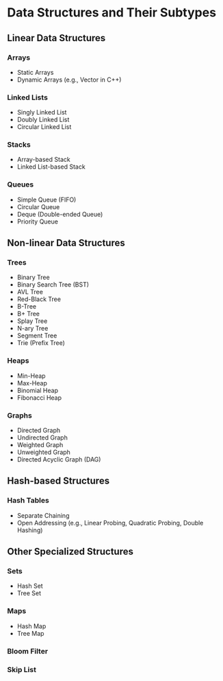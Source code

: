 # Data Structures and Their Subtypes

## Linear Data Structures

### Arrays
- Static Arrays
- Dynamic Arrays (e.g., Vector in C++)

### Linked Lists
- Singly Linked List
- Doubly Linked List
- Circular Linked List

### Stacks
- Array-based Stack
- Linked List-based Stack

### Queues
- Simple Queue (FIFO)
- Circular Queue
- Deque (Double-ended Queue)
- Priority Queue

## Non-linear Data Structures

### Trees
- Binary Tree
- Binary Search Tree (BST)
- AVL Tree
- Red-Black Tree
- B-Tree
- B+ Tree
- Splay Tree
- N-ary Tree
- Segment Tree
- Trie (Prefix Tree)

### Heaps
- Min-Heap
- Max-Heap
- Binomial Heap
- Fibonacci Heap

### Graphs
- Directed Graph
- Undirected Graph
- Weighted Graph
- Unweighted Graph
- Directed Acyclic Graph (DAG)

## Hash-based Structures

### Hash Tables
- Separate Chaining
- Open Addressing (e.g., Linear Probing, Quadratic Probing, Double Hashing)

## Other Specialized Structures

### Sets
- Hash Set
- Tree Set

### Maps
- Hash Map
- Tree Map

### Bloom Filter
### Skip List

